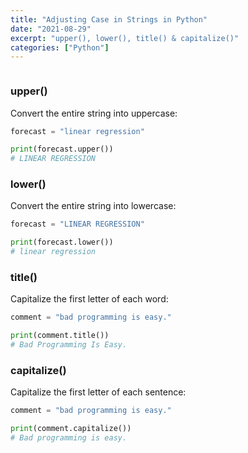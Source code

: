 ```yaml
---
title: "Adjusting Case in Strings in Python"
date: "2021-08-29"
excerpt: "upper(), lower(), title() & capitalize()"
categories: ["Python"]
---
```


```toc

```

### upper()

Convert the entire string into uppercase:

```py {numberLines}
forecast = "linear regression"

print(forecast.upper())
# LINEAR REGRESSION
```

### lower()

Convert the entire string into lowercase:

```py {numberLines}
forecast = "LINEAR REGRESSION"

print(forecast.lower())
# linear regression
```

### title()

Capitalize the first letter of each word:

```py {numberLines}
comment = "bad programming is easy."

print(comment.title())
# Bad Programming Is Easy.
```

### capitalize()

Capitalize the first letter of each sentence:

```py {numberLines}
comment = "bad programming is easy."

print(comment.capitalize())
# Bad programming is easy.
```
